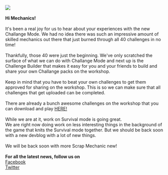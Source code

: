 ![](https://i.imgur.com/9S7UxPg.png)<br/>
<br/>
**Hi Mechanics!**<br/>
<br/>
It's been a real joy for us to hear about your experiences with the new Challange Mode. We had no idea there was such an impressive amount of skilled mechanics out there that just burned through all 40 challenges in no time! <br/>
<br/>
Thankfully, those 40 were just the beginning. We've only scratched the surface of what we can do with Challange Mode and next up is the Challenge Builder that makes it easy for you and your friends to build and share your own Challange packs on the workshop. <br/>
<br/>
Keep in mind that you have to beat your own challenges to get them approved for sharing on the workshop. This is so we can make sure that all challenges that get uploaded can be completed. <br/>
<br/>
There are already a bunch awesome challenges on the workshop that you can download and play [HERE!](https://steamcommunity.com/workshop/browse/?appid=387990&requiredtags%5B%5D=Challenge+Pack)<br/>
<br/>
While we are at it, work on Survival mode is going great. <br/>
We are right now doing work on less interesting things in the background of the game that knits the Survival mode together. But we should be back soon with a new devblog with a lot of new things.<br/>
<br/>
We will be back soon with more Scrap Mechanic new!<br/>
<br/>
**For all the latest news, follow us on**<br/>
[Facebook](https://www.facebook.com/scrapmechanic/)<br/>
[Twitter](https://twitter.com/ScrapMechanic)<br/>
